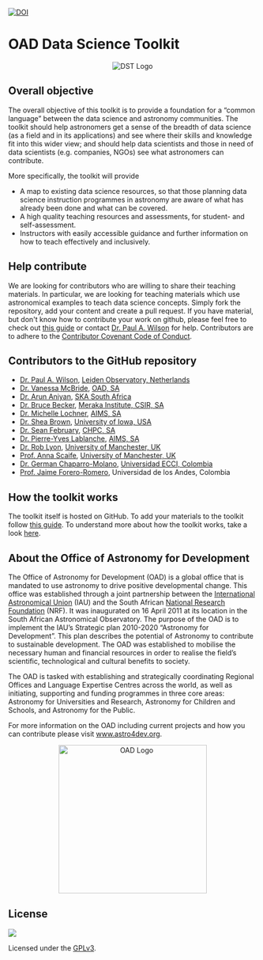 [![DOI](https://zenodo.org/badge/86835335.svg)](https://zenodo.org/badge/latestdoi/86835335)

OAD Data Science Toolkit
===================

<p align="center"><img src="https://raw.githubusercontent.com/astro4dev/OAD-Data-Science-Toolkit/master/img/DST_logo_250px.png" alt="DST Logo"/></p>

## Overall objective 
The overall objective of this toolkit is to provide a foundation for a “common language” between the data science and astronomy communities. The toolkit should help astronomers get a sense of the breadth of data science (as a field and in its applications) and see where their skills and knowledge fit into this wider view; and should help data scientists and those in need of data scientists (e.g. companies, NGOs)  see what astronomers can contribute.

More specifically, the toolkit will provide

- A map to existing data science resources, so that those planning data science instruction programmes in astronomy are aware of what has already been done and what can be covered.
- A high quality teaching resources and assessments, for student- and self-assessment.
- Instructors with easily accessible guidance and further information on how to teach effectively and inclusively.

## Help contribute
We are looking for contributors who are willing to share their teaching materials. In particular, we are looking for teaching materials which use astronomical examples to teach data science concepts. Simply fork the repository, add your content and create a pull request. If you have material, but don't know how to contribute your work on github, please feel free to check out [this guide](CONTRIBUTING.md) or contact <a href="https://www.paulanthonywilson.com/contact/" target="_blank">Dr. Paul A. Wilson</a> for help. Contributors are to adhere to the [Contributor Covenant Code of Conduct](CODE_OF_CONDUCT.md).

## Contributors to the GitHub repository

- <a href="https://www.paulanthonywilson.com/" target="_blank">Dr. Paul A. Wilson</a>, <a href="https://www.universiteitleiden.nl/en/science/astronomy" target="_blank">Leiden Observatory, Netherlands</a>
- <a href="http://vanessa.saao.ac.za" target="_blank">Dr. Vanessa McBride</a>, <a href="http://www.astro4dev.org/" target="_blank">OAD, SA</a>
- <a href="https://github.com/ArunAniyan" target="_blank">Dr. Arun Aniyan</a>, <a href="http://www.ska.ac.za/" target="_blank">SKA South Africa</a>
- <a href="https://brucellino.github.io/" target="_blank">Dr. Bruce Becker</a>, <a href="https://www.csir.co.za/meraka" target="_blank">Meraka Institute, CSIR, SA</a>
- <a href="https://github.com/MichelleLochner" target="_blank">Dr. Michelle Lochner</a>, <a href="https://www.aims.ac.za/" target="_blank">AIMS, SA</a>
- <a href="http://astro.physics.uiowa.edu/~sbrown/" target="_blank">Dr. Shea Brown</a>, <a href="https://uiowa.edu/" target="_blank">University of Iowa, USA</a>
- <a href="https://github.com/sfebruary" target="_blank">Dr. Sean February</a>, <a href="https://www.chpc.ac.za/" target="_blank">CHPC, SA</a>
- <a href="https://github.com/pylablanche" target="_blank">Dr. Pierre-Yves Lablanche</a>, <a href="https://www.aims.ac.za/" target="_blank">AIMS, SA</a>
- <a href="https://github.com/scienceguyrob" target="_blank">Dr. Rob Lyon</a>, <a href="http://www.jodrellbank.manchester.ac.uk/people/staff/profile/?ea=robert.lyon" target="_blank">University of Manchester, UK</a>
- <a href="http://www.manchester.ac.uk/research/anna.scaife/" target="_blank">Prof. Anna Scaife</a>, <a href="http://www.manchester.ac.uk/research/anna.scaife/" target="_blank">University of Manchester, UK</a>
- <a href="https://github.com/saint-germain" target="_blank">Dr. German Chaparro-Molano</a>, <a href="https://ecci.edu.co/es/Bogota/siamo-486" target="_blank">Universidad ECCI, Colombia</a>
- <a href="https://github.com/forero" target="_blank">Prof. Jaime Forero-Romero</a>, Universidad de los Andes, Colombia

## How the toolkit works

The toolkit itself is hosted on GitHub. To add your materials to the toolkit follow [this guide](CONTRIBUTING.md
). To understand more about how the toolkit works, take a look [here](How_the_toolkit_works.md).

## About the Office of Astronomy for Development

The Office of Astronomy for Development</a> (OAD) is a global office that is mandated to use astronomy to drive positive developmental change. This office was established through a joint partnership between the <a href="https://www.iau.org/" target="_blank">International Astronomical Union</a> (IAU) and the South African <a href="http://www.nrf.ac.za/" target="_blank">National Research Foundation</a> (NRF). It was inaugurated on 16 April 2011 at its location in the South African Astronomical Observatory. The purpose of the OAD is to implement the IAU’s Strategic plan 2010-2020 “Astronomy for Development”. This plan describes the potential of Astronomy to contribute to sustainable development. The OAD was established to mobilise the necessary human and financial resources in order to realise the field’s scientific, technological and cultural benefits to society.

The OAD is tasked with establishing and strategically coordinating Regional Offices and Language Expertise Centres across the world, as well as initiating, supporting and funding programmes in three core areas: Astronomy for Universities and Research, Astronomy for Children and Schools, and Astronomy for the Public.

For more information on the OAD including current projects and how you can contribute please visit <a href="http://www.astro4dev.org/" target="_blank">www.astro4dev.org</a>.

<p align="center"><img src="https://raw.githubusercontent.com/astro4dev/OAD-Data-Science-Toolkit/master/img/OAD_logo.png" alt="OAD Logo" width="300"/></p>

## License
<p><a href="http://www.gnu.org/licenses/gpl-3.0.html" target="_blank"><img src="https://www.gnu.org/graphics/gplv3-127x51.png"></a></p>
Licensed under the <a href="http://www.gnu.org/licenses/gpl-3.0.html" target="_blank">GPLv3</a>.
